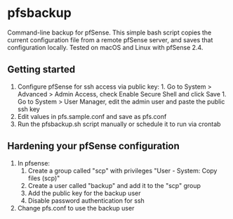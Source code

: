 # pfsbackup
Command-line backup for pfSense. This simple bash script copies the current configuration
file from a remote pfSense server, and saves that configuration locally. Tested on
macOS and Linux with pfSense 2.4.

## Getting started

  1. Configure pfSense for ssh access via public key:
    1. Go to System > Advanced > Admin Access, check Enable Secure Shell and click Save
    1. Go to System > User Manager, edit the admin user and paste the public ssh key
  1. Edit values in pfs.sample.conf and save as pfs.conf
  1. Run the pfsbackup.sh script manually or schedule it to run via crontab

## Hardening your pfSense configuration

  1. In pfsense:
     1. Create a group called "scp" with privileges "User - System: Copy files (scp)"
     1. Create a user called "backup" and add it to the "scp" group
     1. Add the public key for the backup user
     1. Disable password authentication for ssh
  1. Change pfs.conf to use the backup user
